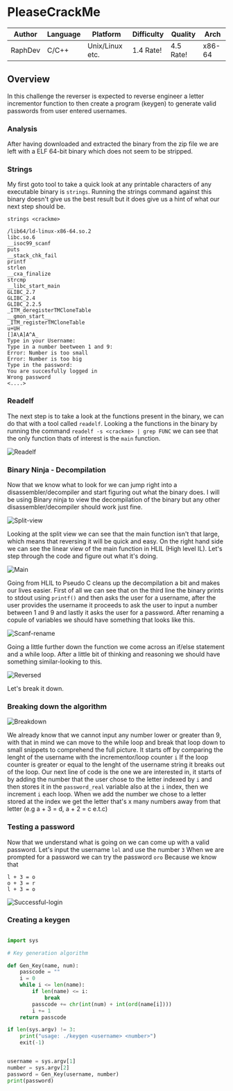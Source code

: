 # PleaseCrackMe


|  Author  |     Language  |    Platform     | Difficulty |  Quality   |  Arch  |
| -------- | ------------- | --------------  | ---------- | ---------  | ------ |
|  RaphDev |      C/C++    | Unix/Linux etc. |  1.4 Rate! | 4.5 Rate!  | x86-64 |


## Overview

In this challenge the reverser is expected to reverse engineer a letter incrementor function to then create a program (keygen) to generate valid passwords from user entered usernames.

### Analysis

After having downloaded and extracted the binary from the zip file we are left with a ELF 64-bit binary which does not seem to be stripped.

### Strings

My first goto tool to take a quick look at any printable characters of any executable binary is `strings`. Running the strings command against this binary doesn't give us the best result but it does give us a hint of what our next step should be.

```
strings <crackme>

/lib64/ld-linux-x86-64.so.2
libc.so.6
__isoc99_scanf
puts   
__stack_chk_fail
printf        
strlen   
__cxa_finalize
strcmp
__libc_start_main
GLIBC_2.7
GLIBC_2.4
GLIBC_2.2.5
_ITM_deregisterTMCloneTable
__gmon_start__
_ITM_registerTMCloneTable
u+UH       
[]A\A]A^A_ 
Type in your Username: 
Type in a number beetween 1 and 9: 
Error: Number is too small
Error: Number is too big
Type in the password: 
You are succesfully logged in                                 
Wrong password
<....>

```


### Readelf

The next step is to take a look at the functions present in the binary, we can do that with a tool called `readelf`. Looking a the functions in the binary by running the command `readelf -s <crackme> | grep FUNC` we can see that the only function thats of interest is the `main` function.

![Readelf](https://github.com/ZeroCooL-555/Crackmes/blob/main/PleaseCrackMe/Pictures/Readelf.png)


### Binary Ninja - Decompilation

Now that we know what to look for we can jump right into a disassembler/decompiler and start figuring out what the binary does. I will be using Binary ninja to view the decompilation of the binary but any other disassembler/decompiler should work just fine.

![Split-view](https://github.com/ZeroCooL-555/Crackmes/blob/main/PleaseCrackMe/Pictures/Split-view.png)

Looking at the split view we can see that the main function isn't that large, which means that reversing it will be quick and easy. On the right hand side we can see the linear view of the main function in HLIL (High level IL). Let's step through the code and figure out what it's doing.

![Main](https://github.com/ZeroCooL-555/Crackmes/blob/main/PleaseCrackMe/Pictures/Pseudo-C.png)

Going from HLIL to Pseudo C cleans up the decompilation a bit and makes our lives easier. First of all we can see that on the third line the binary prints to stdout using `printf()` and then asks the user for a username, after the user provides the username it proceeds to ask the user to input a number between 1 and 9 and lastly it asks the user for a password. After renaming a copule of variables we should have something that looks like this.

![Scanf-rename](https://github.com/ZeroCooL-555/Crackmes/blob/main/PleaseCrackMe/Pictures/scanf-rev.png)

Going a little further down the function we come across an if/else statement and a while loop. After a little bit of thinking and reasoning we should have something similar-looking to this.

![Reversed](https://github.com/ZeroCooL-555/Crackmes/blob/main/PleaseCrackMe/Pictures/Reversed.png)


Let's break it down.


### Breaking down the algorithm


![Breakdown](https://github.com/ZeroCooL-555/Crackmes/blob/main/PleaseCrackMe/Pictures/Detail.png)


We already know that we cannot input any number lower or greater than 9, with that in mind we can move to the while loop and break that loop down to small snippets to comprehend the full picture. It starts off by comparing the lenght of the username with the incrementor/loop counter `i` If the loop counter is greater or equal to the lenght of the username string it breaks out of the loop. Our next line of code is the one we are interested in, it starts of by adding the number that the user chose to the letter indexed by `i` and then stores it in the `password_real` variable also at the `i` index, then we increment `i` each loop. When we add the number we chose to a letter stored at the index we get the letter that's x many numbers away from that letter (e.g a + 3 = d, a + 2 = c e.t.c)

### Testing a password

Now that we understand what is going on we can come up with a valid password. Let's input the username `lol` and use the number `3` When we are prompted for a password we can try the password `oro` Because we know that

```
l + 3 = o
o + 3 = r
l + 3 = o
```

![Successful-login](https://github.com/ZeroCooL-555/Crackmes/blob/main/PleaseCrackMe/Pictures/Success-login.png)



### Creating a keygen

```python

import sys

# Key generation algorithm

def Gen_Key(name, num):
    passcode = ""
    i = 0
    while i <= len(name):
        if len(name) <= i:
            break
        passcode += chr(int(num) + int(ord(name[i])))
        i += 1
    return passcode

if len(sys.argv) != 3:
    print("usage: ./keygen <username> <number>")
    exit(-1)


username = sys.argv[1]
number = sys.argv[2]
password = Gen_Key(username, number)
print(password)

```

